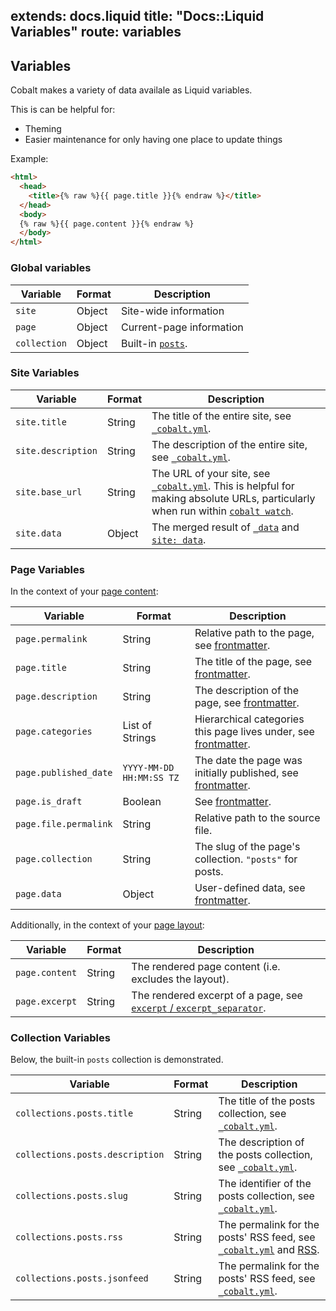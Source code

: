 extends: docs.liquid
title: "Docs::Liquid Variables"
route: variables
---

## Variables

Cobalt makes a variety of data availale as Liquid variables.

This is can be helpful for:
- Theming
- Easier maintenance for only having one place to update things

Example:
```html
<html>
  <head>
    <title>{% raw %}{{ page.title }}{% endraw %}</title>
  </head>
  <body>
  {% raw %}{{ page.content }}{% endraw %}
  </body>
</html>
```

### Global variables

Variable     | Format | Description
-------------|--------|-------------
`site`       | Object | Site-wide information
`page`       | Object | Current-page information
`collection` | Object | Built-in [`posts`](/docs/posts.html).

### Site Variables

Variable           | Format | Description
-------------------|--------|------------
`site.title`       | String | The title of the entire site, see [`_cobalt.yml`](/docs/config.html).
`site.description` | String | The description of the entire site, see [`_cobalt.yml`](/docs/config.html).
`site.base_url`    | String | The URL of your site, see [`_cobalt.yml`](/docs/config.html).  This is helpful for making absolute URLs, particularly when run within [`cobalt watch`](/docs/usage.html).
`site.data`        | Object | The merged result of [`_data`](/docs/directory.html) and [`site: data`](/docs/config.html).

### Page Variables

In the context of your [page content](/docs/pages.html):

Variable              | Format          | Description
----------------------|-----------------|------------
`page.permalink`      | String          | Relative path to the page, see [frontmatter](/docs/front.html).
`page.title`          | String          | The title of the page, see [frontmatter](/docs/front.html).
`page.description`    | String          | The description of the page, see [frontmatter](/docs/front.html).
`page.categories`     | List of Strings | Hierarchical categories this page lives under, see [frontmatter](/docs/front.html).
`page.published_date` | `YYYY-MM-DD HH:MM:SS TZ` | The date the page was initially published, see [frontmatter](/docs/front.html).
`page.is_draft`       | Boolean         | See [frontmatter](/docs/front.html).
`page.file.permalink` | String          | Relative path to the source file.
`page.collection`     | String          | The slug of the page's collection.  `"posts"` for posts.
`page.data`           | Object          | User-defined data, see [frontmatter](/docs/front.html).

Additionally, in the context of your [page layout](/docs/layouts.html):

Variable       | Format | Description
---------------|--------|------------
`page.content` | String | The rendered page content (i.e. excludes the layout).
`page.excerpt` | String | The rendered excerpt of a page, see [`excerpt` / `excerpt_separator`](/docs/front.html).

### Collection Variables

Below, the built-in `posts` collection is demonstrated.

Variable                        | Format | Description
--------------------------------|--------|------------
`collections.posts.title`       | String | The title of the posts collection, see [`_cobalt.yml`](/docs/config.html).
`collections.posts.description` | String | The description of the posts collection, see [`_cobalt.yml`](/docs/config.html).
`collections.posts.slug`        | String | The identifier of the posts collection, see [`_cobalt.yml`](/docs/config.html).
`collections.posts.rss`         | String | The permalink for the posts' RSS feed, see [`_cobalt.yml`](/docs/config.html) and [RSS](/docs/rss.html).
`collections.posts.jsonfeed`    | String | The permalink for the posts' RSS feed, see [`_cobalt.yml`](/docs/config.html).

